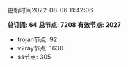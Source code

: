 更新时间2022-08-06 11:42:06

**总订阅: 64**
**总节点: 7208**
**有效节点: 2027**
- trojan节点: 92
- v2ray节点: 1630
- ss节点: 305

